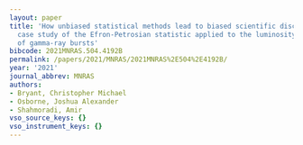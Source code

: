 ```yaml
---
layout: paper
title: 'How unbiased statistical methods lead to biased scientific discoveries: A
  case study of the Efron-Petrosian statistic applied to the luminosity-redshift evolution
  of gamma-ray bursts'
bibcode: 2021MNRAS.504.4192B
permalink: /papers/2021/MNRAS/2021MNRAS%2E504%2E4192B/
year: '2021'
journal_abbrev: MNRAS
authors:
- Bryant, Christopher Michael
- Osborne, Joshua Alexander
- Shahmoradi, Amir
vso_source_keys: {}
vso_instrument_keys: {}
---
```

